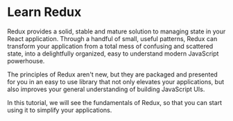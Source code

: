 # Learn Redux

Redux provides a solid, stable and mature solution to managing state in your React application. Through a handful of small, useful patterns, Redux can transform your application from a total mess of confusing and scattered state, into a delightfully organized, easy to understand modern JavaScript powerhouse.

The principles of Redux aren't new, but they are packaged and presented for you in an easy to use library that not only elevates your applications, but also improves your general understanding of building JavaScript UIs.

In this tutorial, we will see the fundamentals of Redux, so that you can start using it to simplify your applications.
